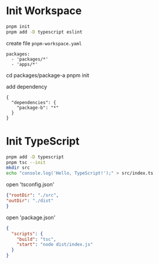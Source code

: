 

# Init  Workspace

```bash
pnpm init
pnpm add -D typescript eslint

```


create file `pnpm-workspace.yaml`

```
packages:
  - 'packages/*'
  - 'apps/*'
```

cd packages/package-a
pnpm  init

add dependency
```
{
  "dependencies": {
    "package-b": "*"
  }
}
```


# Init TypeScript


```bash
pnpm add -D typescript
pnpm tsc --init
mkdir src
echo "console.log('Hello, TypeScript!');" > src/index.ts
```

open 'tsconfig.json'
```json
{"rootDir": "./src",
"outDir": "./dist"
}
```

open 'package.json'
```json
{
  "scripts": {
    "build": "tsc",
    "start": "node dist/index.js"
  }
}
```